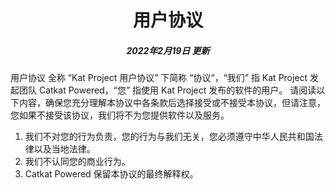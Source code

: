 <h1 align="center">用户协议</h1>
<h5 align="center">2022年2月19日 更新</h5>

用户协议 全称 “Kat Project 用户协议” 下简称 “协议“，“我们” 指 Kat Project 发起团队 Catkat Powered，“您” 指使用 Kat Project 发布的软件的用户。
请阅读以下内容，确保您充分理解本协议中各条款后选择接受或不接受本协议，但请注意，您如果不接受该协议，我们将不为您提供软件以及服务。

1. 我们不对您的行为负责，您的行为与我们无关，您必须遵守中华人民共和国法律以及当地法律。
2. 我们不认同您的商业行为。
3. Catkat Powered 保留本协议的最终解释权。
